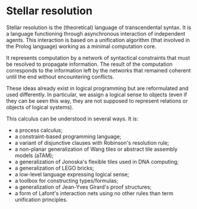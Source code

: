 # Stellar resolution

Stellar resolution is the (theoretical) language of transcendental syntax. It
is a language functioning through asynchronous interaction of independent
agents. This interaction is based on a unification algorithm (that involved in
the Prolog language) working as a minimal computation core.

It represents computation by a network of syntactical constraints that must be
resolved to propagate information. The result of the computation corresponds to
the information left by the networks that remained coherent until the end
without encountering conflicts.

These ideas already exist in logical programming but are reformulated and used
differently. In particular, we assign a logical sense to objects (even if they
can be seen this way, they are not supposed to represent relations or objects
of logical systems).

This calculus can be understood in several ways. It is:

 - a process calculus;
 - a constraint-based programming language;
 - a variant of disjunctive clauses with Robinson's resolution rule;
 - a non-planar generalization of Wang tiles or abstract tile assembly models
 (aTAM);
 - a generalization of Jonoska's flexible tiles used in DNA computing;
 - a generalization of LEGO bricks;
 - a low-level language expressing logical sense;
 - a toolbox for constructing types/formulas;
 - a generalization of Jean-Yves Girard's proof structures;
 - a form of Lafont's interaction nets using no other rules than term
 unification principles.
